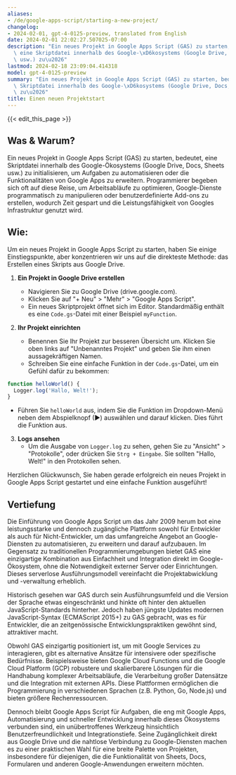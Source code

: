 ```yaml
---
aliases:
- /de/google-apps-script/starting-a-new-project/
changelog:
- 2024-02-01, gpt-4-0125-preview, translated from English
date: 2024-02-01 22:02:27.507025-07:00
description: "Ein neues Projekt in Google Apps Script (GAS) zu starten, bedeutet,\
  \ eine Skriptdatei innerhalb des Google-\xD6kosystems (Google Drive, Docs, Sheets\
  \ usw.) zu\u2026"
lastmod: 2024-02-18 23:09:04.414318
model: gpt-4-0125-preview
summary: "Ein neues Projekt in Google Apps Script (GAS) zu starten, bedeutet, eine\
  \ Skriptdatei innerhalb des Google-\xD6kosystems (Google Drive, Docs, Sheets usw.)\
  \ zu\u2026"
title: Einen neuen Projektstart
---
```


{{< edit_this_page >}}

## Was & Warum?

Ein neues Projekt in Google Apps Script (GAS) zu starten, bedeutet, eine Skriptdatei innerhalb des Google-Ökosystems (Google Drive, Docs, Sheets usw.) zu initialisieren, um Aufgaben zu automatisieren oder die Funktionalitäten von Google Apps zu erweitern. Programmierer begeben sich oft auf diese Reise, um Arbeitsabläufe zu optimieren, Google-Dienste programmatisch zu manipulieren oder benutzerdefinierte Add-ons zu erstellen, wodurch Zeit gespart und die Leistungsfähigkeit von Googles Infrastruktur genutzt wird.

## Wie:

Um ein neues Projekt in Google Apps Script zu starten, haben Sie einige Einstiegspunkte, aber konzentrieren wir uns auf die direkteste Methode: das Erstellen eines Skripts aus Google Drive.

1. **Ein Projekt in Google Drive erstellen**
   - Navigieren Sie zu Google Drive (drive.google.com).
   - Klicken Sie auf "+ Neu" > "Mehr" > "Google Apps Script".
   - Ein neues Skriptprojekt öffnet sich im Editor. Standardmäßig enthält es eine `Code.gs`-Datei mit einer Beispiel `myFunction`.

2. **Ihr Projekt einrichten**
   - Benennen Sie Ihr Projekt zur besseren Übersicht um. Klicken Sie oben links auf "Unbenanntes Projekt" und geben Sie ihm einen aussagekräftigen Namen.
   - Schreiben Sie eine einfache Funktion in der `Code.gs`-Datei, um ein Gefühl dafür zu bekommen:

```javascript
function helloWorld() {
  Logger.log('Hallo, Welt!');
}
```

   - Führen Sie `helloWorld` aus, indem Sie die Funktion im Dropdown-Menü neben dem Abspielknopf (▶) auswählen und darauf klicken. Dies führt die Funktion aus.

3. **Logs ansehen**
   - Um die Ausgabe von `Logger.log` zu sehen, gehen Sie zu "Ansicht" > "Protokolle", oder drücken Sie `Strg + Eingabe`. Sie sollten "Hallo, Welt!" in den Protokollen sehen.

Herzlichen Glückwunsch, Sie haben gerade erfolgreich ein neues Projekt in Google Apps Script gestartet und eine einfache Funktion ausgeführt!

## Vertiefung

Die Einführung von Google Apps Script um das Jahr 2009 herum bot eine leistungsstarke und dennoch zugängliche Plattform sowohl für Entwickler als auch für Nicht-Entwickler, um das umfangreiche Angebot an Google-Diensten zu automatisieren, zu erweitern und darauf aufzubauen. Im Gegensatz zu traditionellen Programmierumgebungen bietet GAS eine einzigartige Kombination aus Einfachheit und Integration direkt im Google-Ökosystem, ohne die Notwendigkeit externer Server oder Einrichtungen. Dieses serverlose Ausführungsmodell vereinfacht die Projektabwicklung und -verwaltung erheblich.

Historisch gesehen war GAS durch sein Ausführungsumfeld und die Version der Sprache etwas eingeschränkt und hinkte oft hinter den aktuellen JavaScript-Standards hinterher. Jedoch haben jüngste Updates modernen JavaScript-Syntax (ECMAScript 2015+) zu GAS gebracht, was es für Entwickler, die an zeitgenössische Entwicklungspraktiken gewöhnt sind, attraktiver macht.

Obwohl GAS einzigartig positioniert ist, um mit Google Services zu interagieren, gibt es alternative Ansätze für intensivere oder spezifische Bedürfnisse. Beispielsweise bieten Google Cloud Functions und die Google Cloud Platform (GCP) robustere und skalierbarere Lösungen für die Handhabung komplexer Arbeitsabläufe, die Verarbeitung großer Datensätze und die Integration mit externen APIs. Diese Plattformen ermöglichen die Programmierung in verschiedenen Sprachen (z.B. Python, Go, Node.js) und bieten größere Rechenressourcen.

Dennoch bleibt Google Apps Script für Aufgaben, die eng mit Google Apps, Automatisierung und schneller Entwicklung innerhalb dieses Ökosystems verbunden sind, ein unübertroffenes Werkzeug hinsichtlich Benutzerfreundlichkeit und Integrationstiefe. Seine Zugänglichkeit direkt aus Google Drive und die nahtlose Verbindung zu Google-Diensten machen es zu einer praktischen Wahl für eine breite Palette von Projekten, insbesondere für diejenigen, die die Funktionalität von Sheets, Docs, Formularen und anderen Google-Anwendungen erweitern möchten.

